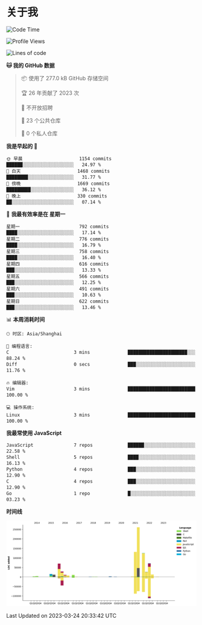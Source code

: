 # 关于我

<!--START_SECTION:waka-->
![Code Time](http://img.shields.io/badge/Code%20Time-738%20hrs%2055%20mins-blue)

![Profile Views](http://img.shields.io/badge/%E4%B8%AA%E4%BA%BA%E8%B5%84%E6%96%99%E8%A7%82%E7%9C%8B%E6%AC%A1%E6%95%B0-9-blue)

![Lines of code](https://img.shields.io/badge/%E4%BB%8E%E3%80%8CHello%20World%E3%80%8D%E8%B5%B7%E6%88%91%E5%B7%B2%E7%BB%8F%E5%86%99%E4%BA%86-791.8%20thousand%20%E8%A1%8C%E4%BB%A3%E7%A0%81-blue)

**🐱 我的 GitHub 数据** 

> 📦  使用了 277.0 kB GitHub 存储空间 
 > 
> 🏆 26 年贡献了 2023 次
 > 
> 🚫 不开放招聘
 > 
> 📜 23 个公共仓库 
 > 
> 🔑 0 个私人仓库 
 > 
**我是早起的 🐤** 

```text
🌞 早晨                     1154 commits        ██████░░░░░░░░░░░░░░░░░░░   24.97 % 
🌆 白天                     1468 commits        ████████░░░░░░░░░░░░░░░░░   31.77 % 
🌃 傍晚                     1669 commits        █████████░░░░░░░░░░░░░░░░   36.12 % 
🌙 晚上                     330 commits         ██░░░░░░░░░░░░░░░░░░░░░░░   07.14 % 
```
📅 **我最有效率是在 星期一** 

```text
星期一                      792 commits         ████░░░░░░░░░░░░░░░░░░░░░   17.14 % 
星期二                      776 commits         ████░░░░░░░░░░░░░░░░░░░░░   16.79 % 
星期三                      758 commits         ████░░░░░░░░░░░░░░░░░░░░░   16.40 % 
星期四                      616 commits         ███░░░░░░░░░░░░░░░░░░░░░░   13.33 % 
星期五                      566 commits         ███░░░░░░░░░░░░░░░░░░░░░░   12.25 % 
星期六                      491 commits         ███░░░░░░░░░░░░░░░░░░░░░░   10.63 % 
星期日                      622 commits         ███░░░░░░░░░░░░░░░░░░░░░░   13.46 % 
```


📊 **本周消耗时间** 

```text
🕑︎ 时区: Asia/Shanghai

💬 编程语言: 
C                        3 mins              ██████████████████████░░░   88.24 % 
Diff                     0 secs              ███░░░░░░░░░░░░░░░░░░░░░░   11.76 % 

🔥 编辑器: 
Vim                      3 mins              █████████████████████████   100.00 % 

💻 操作系统: 
Linux                    3 mins              █████████████████████████   100.00 % 
```

**我最常使用 JavaScript** 

```text
JavaScript               7 repos             ██████░░░░░░░░░░░░░░░░░░░   22.58 % 
Shell                    5 repos             ████░░░░░░░░░░░░░░░░░░░░░   16.13 % 
Python                   4 repos             ███░░░░░░░░░░░░░░░░░░░░░░   12.90 % 
C                        4 repos             ███░░░░░░░░░░░░░░░░░░░░░░   12.90 % 
Go                       1 repo              █░░░░░░░░░░░░░░░░░░░░░░░░   03.23 % 
```



**时间线**

![Lines of Code chart](https://raw.githubusercontent.com/Arondight/Arondight/master/assets/bar_graph.png)


 Last Updated on 2023-03-24 20:33:42 UTC
<!--END_SECTION:waka-->
